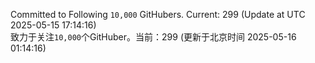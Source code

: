 Committed to Following `10,000` GitHubers. Current: <!-- FOLLOWING_COUNT -->299<!-- FOLLOWING_COUNT --> (Update at UTC <!-- LAST_UPDATED -->2025-05-15 17:14:16<!-- LAST_UPDATED -->)<br>
致力于关注`10,000`个GitHuber。当前：<!-- FOLLOWING_COUNT -->299<!-- FOLLOWING_COUNT --> (更新于北京时间 <!-- LAST_UPDATED_CST -->2025-05-16 01:14:16<!-- LAST_UPDATED_CST -->)
